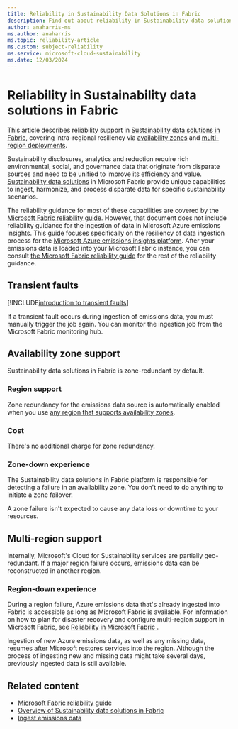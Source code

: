 ```yaml
---
title: Reliability in Sustainability Data Solutions in Fabric
description: Find out about reliability in Sustainability data solutions in Fabric, including availability zones and multi-region deployments.
author: anaharris-ms 
ms.author: anaharris
ms.topic: reliability-article
ms.custom: subject-reliability
ms.service: microsoft-cloud-sustainability
ms.date: 12/03/2024
---
```


# Reliability in Sustainability data solutions in Fabric

This article describes reliability support in [Sustainability data solutions in Fabric](/industry/sustainability/sustainability-data-solutions-fabric/get-started-overview), covering intra-regional resiliency via [availability zones](#availability-zone-support) and [multi-region deployments](#multi-region-support).


Sustainability disclosures, analytics and reduction require rich environmental, social, and governance data that originate from disparate sources and need to be unified to improve its efficiency and value. [Sustainability data solutions](/industry/sustainability/sustainability-data-solutions-fabric/get-started-overview) in Microsoft Fabric provide unique capabilities to ingest, harmonize, and process disparate data for specific sustainability scenarios.

The reliability guidance for most of these capabilities are covered by the [Microsoft Fabric reliability guide](./reliability-fabric.md). However, that document does not include reliability guidance for the ingestion of data in Microsoft Azure emissions insights. This guide focuses specifically on the resiliency of data ingestion process for the [Microsoft Azure emissions insights platform](/industry/sustainability/sustainability-data-solutions-fabric/azure-emissions-insights-overview). After your emissions data is loaded into your Microsoft Fabric instance, you can consult [the Microsoft Fabric reliability guide](./reliability-fabric.md) for the rest of the reliability guidance.



## Transient faults

[!INCLUDE[introduction to transient faults](includes/reliability-transient-fault-description-include.md)]

If a transient fault occurs during ingestion of emissions data, you must manually trigger the job again. You can monitor the ingestion job from the Microsoft Fabric monitoring hub.

## Availability zone support

Sustainability data solutions in Fabric is zone-redundant by default.

### Region support

Zone redundancy for the emissions data source is automatically enabled when you use [any region that supports availability zones](./regions-list.md).

### Cost

There's no additional charge for zone redundancy.

### Zone-down experience

The Sustainability data solutions in Fabric platform is responsible for detecting a failure in an availability zone. You don't need to do anything to initiate a zone failover.

A zone failure isn't expected to cause any data loss or downtime to your resources.

## Multi-region support

Internally, Microsoft's Cloud for Sustainability services are partially geo-redundant. If a major region failure occurs, emissions data can be reconstructed in another region.

### Region-down experience

During a region failure, Azure emissions data that's already ingested into Fabric is accessible as long as Microsoft Fabric is available. For information on how to plan for disaster recovery and configure multi-region support in Microsoft Fabric, see [Reliability in Microsoft Fabric ](./reliability-fabric.md).

Ingestion of new Azure emissions data, as well as any missing data, resumes after Microsoft restores services into the region. Although the process of ingesting new and missing data might take several days, previously ingested data is still available.

## Related content
- [Microsoft Fabric reliability guide](./reliability-fabric.md)
- [Overview of Sustainability data solutions in Fabric](/industry/sustainability/sustainability-data-solutions-fabric/get-started-overview)
- [Ingest emissions data](/industry/sustainability/sustainability-data-solutions-fabric/azure-emissions-insights-ingest)
